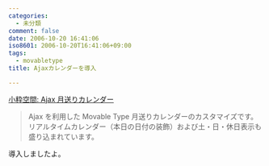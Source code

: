 ```yaml
---
categories:
  - 未分類
comment: false
date: 2006-10-20 16:41:06
iso8601: 2006-10-20T16:41:06+09:00
tags:
  - movabletype
title: Ajaxカレンダーを導入

---
```


<div class="entry-body">
  <p><a title="小粋空間: Ajax 月送りカレンダー" href="http://www.koikikukan.com/archives/2006/10/10-001010.php">小粋空間: Ajax 月送りカレンダー</a></p>

  <blockquote>Ajax を利用した Movable Type 月送りカレンダーのカスタマイズです。リアルタイムカレンダー（本日の日付の装飾）および土・日・休日表示も盛り込まれています。</blockquote>

  <p>導入しましたよ。<br /></p>
</div>
